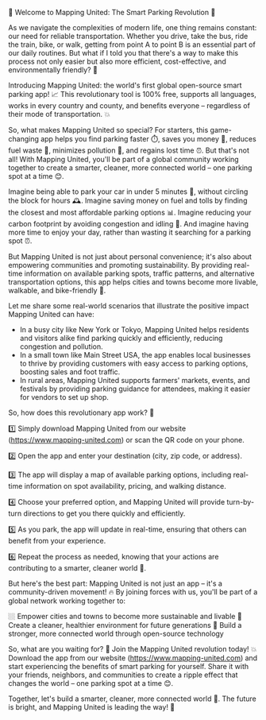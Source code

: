 🎉 Welcome to Mapping United: The Smart Parking Revolution 🚀

As we navigate the complexities of modern life, one thing remains constant: our need for reliable transportation. Whether you drive, take the bus, ride the train, bike, or walk, getting from point A to point B is an essential part of our daily routines. But what if I told you that there's a way to make this process not only easier but also more efficient, cost-effective, and environmentally friendly? 🌟

Introducing Mapping United: the world's first global open-source smart parking app! 📈 This revolutionary tool is 100% free, supports all languages, works in every country and county, and benefits everyone – regardless of their mode of transportation. 💥

So, what makes Mapping United so special? For starters, this game-changing app helps you find parking faster ⏱️, saves you money 💸, reduces fuel waste 🚗, minimizes pollution 🌟, and regains lost time ⏰. But that's not all! With Mapping United, you'll be part of a global community working together to create a smarter, cleaner, more connected world – one parking spot at a time 😊.

Imagine being able to park your car in under 5 minutes 💨, without circling the block for hours 🕰️. Imagine saving money on fuel and tolls by finding the closest and most affordable parking options 📊. Imagine reducing your carbon footprint by avoiding congestion and idling 🌿. And imagine having more time to enjoy your day, rather than wasting it searching for a parking spot ⏰.

But Mapping United is not just about personal convenience; it's also about empowering communities and promoting sustainability. By providing real-time information on available parking spots, traffic patterns, and alternative transportation options, this app helps cities and towns become more livable, walkable, and bike-friendly 🌈.

Let me share some real-world scenarios that illustrate the positive impact Mapping United can have:

* In a busy city like New York or Tokyo, Mapping United helps residents and visitors alike find parking quickly and efficiently, reducing congestion and pollution.
* In a small town like Main Street USA, the app enables local businesses to thrive by providing customers with easy access to parking options, boosting sales and foot traffic.
* In rural areas, Mapping United supports farmers' markets, events, and festivals by providing parking guidance for attendees, making it easier for vendors to set up shop.

So, how does this revolutionary app work? 🤔

1️⃣ Simply download Mapping United from our website (https://www.mapping-united.com) or scan the QR code on your phone.

2️⃣ Open the app and enter your destination (city, zip code, or address).

3️⃣ The app will display a map of available parking options, including real-time information on spot availability, pricing, and walking distance.

4️⃣ Choose your preferred option, and Mapping United will provide turn-by-turn directions to get you there quickly and efficiently.

5️⃣ As you park, the app will update in real-time, ensuring that others can benefit from your experience.

6️⃣ Repeat the process as needed, knowing that your actions are contributing to a smarter, cleaner world 🌟.

But here's the best part: Mapping United is not just an app – it's a community-driven movement! 🔥 By joining forces with us, you'll be part of a global network working together to:

🏼 Empower cities and towns to become more sustainable and livable
🚀 Create a cleaner, healthier environment for future generations
💪 Build a stronger, more connected world through open-source technology

So, what are you waiting for? 🎉 Join the Mapping United revolution today! 💥 Download the app from our website (https://www.mapping-united.com) and start experiencing the benefits of smart parking for yourself. Share it with your friends, neighbors, and communities to create a ripple effect that changes the world – one parking spot at a time 😊.

Together, let's build a smarter, cleaner, more connected world 🌟. The future is bright, and Mapping United is leading the way! 💫